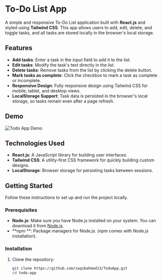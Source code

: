 # To-Do List App

A simple and responsive To-Do List application built with **React.js** and styled using **Tailwind CSS**. This app allows users to add, edit, delete, and toggle tasks, and all tasks are stored locally in the browser's local storage.

## Features

- **Add tasks**: Enter a task in the input field to add it to the list.
- **Edit tasks**: Modify the task's text directly in the list.
- **Delete tasks**: Remove tasks from the list by clicking the delete button.
- **Mark tasks as complete**: Click the checkbox to mark a task as complete or incomplete.
- **Responsive Design**: Fully responsive design using Tailwind CSS for mobile, tablet, and desktop views.
- **LocalStorage Support**: Task data is persisted in the browser's local storage, so tasks remain even after a page refresh.

## Demo

![Todo App Demo]()

## Technologies Used

- **React.js**: A JavaScript library for building user interfaces.
- **Tailwind CSS**: A utility-first CSS framework for quickly building custom designs.
- **LocalStorage**: Browser storage for persisting tasks between sessions.

## Getting Started

Follow these instructions to set up and run the project locally.

### Prerequisites

- **Node.js**: Make sure you have Node.js installed on your system. You can download it from [Node.js](https://nodejs.org/).
- **npm **: Package managers for Node.js. (npm comes with Node.js installation).

### Installation

1. Clone the repository:
   ```bash
   git clone https://github.com/saqibahmed13/TodoApp.git
   cd todo-app
   
